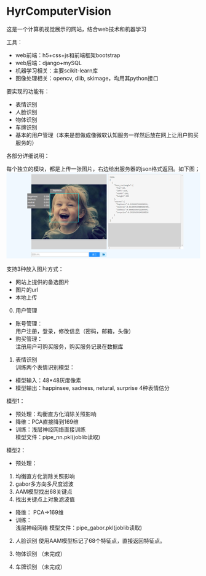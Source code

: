 # HyrComputerVision

这是一个计算机视觉展示的网站，结合web技术和机器学习      
                                
工具：
- web前端：h5+css+js和前端框架bootstrap
- web后端：django+mySQL
- 机器学习相关：主要scikit-learn库
- 图像处理相关：opencv, dlib, skimage，均用其python接口                     

要实现的功能有：                
- 表情识别
- 人脸识别
- 物体识别
- 车牌识别 
- 基本的用户管理（本来是想做成像微软认知服务一样然后放在网上让用户购买服务的）

各部分详细说明：    

每个独立的模块，都是上传一张图片，右边给出服务器的json格式返回。如下图；   
![image](https://github.com/H992109898/HyrComputerVision/blob/master/img/emotion_show.png)       

支持3种放入图片方式：   
- 网站上提供的备选图片
- 图片的url
- 本地上传   

0. 用户管理     
- 账号管理：               
用户注册，登录，修改信息（密码，邮箱，头像）
- 购买管理：   
注册用户可购买服务，购买服务记录在数据库   

1. 表情识别                        
训练两个表情识别模型：    
- 模型输入：48*48灰度像素
- 模型输出：happinsee, sadness, netural, surprise 4种表情估分

模型1：
- 预处理：均衡直方化消除关照影响
- 降维：PCA直接降到169维
- 训练：浅层神经网络直接训练  
模型文件：pipe_nn.pkl(joblib读取)

模型2：
- 预处理：
1. 均衡直方化消除关照影响
2. gabor多方向多尺度滤波
3. AAM模型找出68关键点
4. 找出关键点上对象滤波值
- 降维：
PCA->169维
- 训练：  
浅层神经网络
模型文件：pipe_gabor.pkl(joblib读取)


2. 人脸识别
使用AAM模型标记了68个特征点，直接返回特征点。

3. 物体识别
（未完成）
4. 车牌识别
（未完成）
